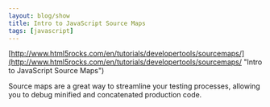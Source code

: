 ```yaml
---
layout: blog/show
title: Intro to JavaScript Source Maps
tags: [javascript]
---
```


[http://www.html5rocks.com/en/tutorials/developertools/sourcemaps/](http://www.html5rocks.com/en/tutorials/developertools/sourcemaps/ "Intro to JavaScript Source Maps")

Source maps are a great way to streamline your testing processes, allowing you to debug minified and concatenated production code.
